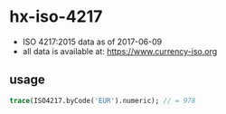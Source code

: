 # hx-iso-4217

- ISO 4217:2015 data as of 2017-06-09
- all data is available at: https://www.currency-iso.org

## usage

```haxe
trace(ISO4217.byCode('EUR').numeric); // = 978
```
